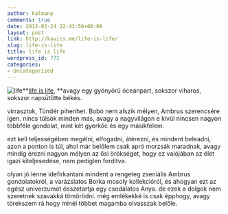 ```yaml
---
author: kalmanp
comments: true
date: 2012-03-24 22:41:56+00:00
layout: post
link: http://kavics.me/life-is-life/
slug: life-is-life
title: life is life
wordpress_id: 772
categories:
- Uncategorized
---
```


![life](http://kavics.freeblog.hu/files/2012/03/lil.png)**[life is life](http://www.flickr.com/photos/kavics/), **avagy egy gyönyörű óceánpart, sokszor viharos, sokszor napsütötte békés.




virrasztok, Tündér pihenhet. Bobó nem alszik mélyen, Ambrus szerencsére igen. nincs túlsok minden más, avagy a nagyvilágon e kívül nincsen nagyon többféle gondolat, mint két gyerkőc és egy másikfelem.




ezt kell teljességében megélni, elfogadni, átérezni, és mindent beleadni, azon a ponton is túl, ahol már belőlem csak apró morzsák maradnak, avagy mindíg érezni nagyon mélyen az ősi örökséget, hogy ez valójában az élet igazi kiteljesedése, nem pediglen fordítva.




olyan jó lenne idefirkantani mindent a rengeteg zseniális Ambrus gondolatokról, a varázslatos Borka mosoly kollekcióról, és ahogyan ezt az egész univerzumot összetartja egy csodálatos Anya. de ezek a dolgok nem szeretnek szavakká tömörödni. még emlékekké is csak épphogy, avagy törekszem rá hogy minél többet magamba olvasszak belőle.




 
